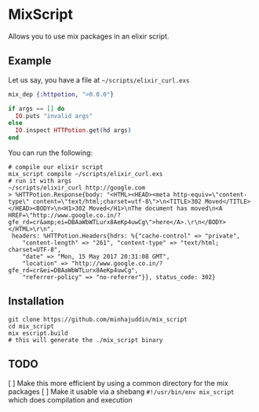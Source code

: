 # MixScript

Allows you to use mix packages in an elixir script.

## Example

Let us say, you have a file at `~/scripts/elixir_curl.exs`

```elixir
mix_dep {:httpotion, ">0.0.0"}

if args == [] do
  IO.puts "invalid args"
else
  IO.inspect HTTPotion.get(hd args)
end
```

You can run the following:

```
# compile our elixir script
mix_script compile ~/scripts/elixir_curl.exs
# run it with args
~/scripts/elixir_curl http://google.com
> %HTTPotion.Response{body: "<HTML><HEAD><meta http-equiv=\"content-type\" content=\"text/html;charset=utf-8\">\n<TITLE>302 Moved</TITLE></HEAD><BODY>\n<H1>302 Moved</H1>\nThe document has moved\n<A HREF=\"http://www.google.co.in/?gfe_rd=cr&amp;ei=DBAaWbWTLurx8AeKp4uwCg\">here</A>.\r\n</BODY></HTML>\r\n",
 headers: %HTTPotion.Headers{hdrs: %{"cache-control" => "private",
    "content-length" => "261", "content-type" => "text/html; charset=UTF-8",
    "date" => "Mon, 15 May 2017 20:31:08 GMT",
    "location" => "http://www.google.co.in/?gfe_rd=cr&ei=DBAaWbWTLurx8AeKp4uwCg",
    "referrer-policy" => "no-referrer"}}, status_code: 302}
```

## Installation

```
git clone https://github.com/minhajuddin/mix_script
cd mix_script
mix escript.build
# this will generate the ./mix_script binary
```

## TODO
  [  ] Make this more efficient by using a common directory for the mix packages
  [  ] Make it usable via a shebang `#!/usr/bin/env mix_script` which does compilation and execution
